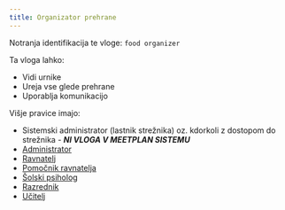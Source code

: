```yaml
---
title: Organizator prehrane
---
```


Notranja identifikacija te vloge: `food organizer`

Ta vloga lahko:
- Vidi urnike
- Ureja vse glede prehrane
- Uporablja komunikacijo

Višje pravice imajo:
- Sistemski administrator (lastnik strežnika) oz. kdorkoli z dostopom do strežnika - ***NI VLOGA V MEETPLAN SISTEMU***
- [Administrator](/uporaba/pravice/administrator)
- [Ravnatelj](/uporaba/pravice/ravnatelj)
- [Pomočnik ravnatelja](/uporaba/pravice/pomocnikravnatelja)
- [Šolski psiholog](/uporaba/pravice/solskipsiholog)
- [Razrednik](/uporaba/pravice/razrednik)
- [Učitelj](/uporaba/pravice/ucitelj)
